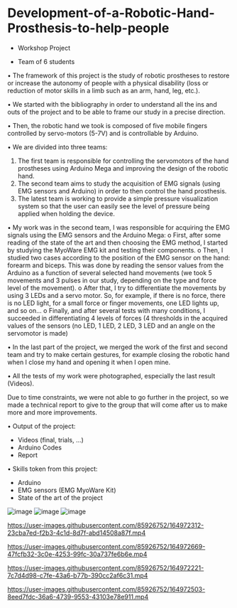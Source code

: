# Development-of-a-Robotic-Hand-Prosthesis-to-help-people

- Workshop Project

- Team of 6 students

•	The framework of this project is the study of robotic prostheses to restore or increase the autonomy of people with a physical disability (loss or reduction of motor skills in a limb such as an arm, hand, leg, etc.).

•	We started with the bibliography in order to understand all the ins and outs of the project and to be able to frame our study in a precise direction.

•	Then, the robotic hand we took is composed of five mobile fingers controlled by servo-motors (5-7V) and is controllable by Arduino.

•	We are divided into three teams:
  1.	The first team is responsible for controlling the servomotors of the hand prostheses using Arduino Mega and improving the design of the robotic hand.
  2.	The second team aims to study the acquisition of EMG signals (using EMG sensors and Arduino) in order to then control the hand prosthesis.
  3.	The latest team is working to provide a simple pressure visualization system so that the user can easily see the level of pressure being applied when holding the device.

•	My work was in the second team, I was responsible for acquiring the EMG signals using the EMG sensors and the Arduino Mega:
  o	First, after some reading of the state of the art and then choosing the EMG method, I started by studying the MyoWare EMG kit and testing their components.
  o	Then, I studied two cases according to the position of the EMG sensor on the hand: forearm and biceps. This was done by reading the sensor values from the Arduino as a function of several selected hand movements (we took 5 movements and 3 pulses in our study, depending on the type and force level of the movement).
  o	After that, I try to differentiate the movements by using 3 LEDs and a servo motor. So, for example, if there is no force, there is no LED light, for a small force or finger movements, one LED lights up, and so on...
  o	Finally, and after several tests with many conditions, I succeeded in differentiating 4 levels of forces (4 thresholds in the acquired values of the sensors (no LED, 1 LED, 2 LED, 3 LED and an angle on the servomotor is made)	

•	In the last part of the project, we merged the work of the first and second team and try to make certain gestures, for example closing the robotic hand when I close my hand and opening it when I open mine. 

•	All the tests of my work were photographed, especially the last result (Videos).

Due to time constraints, we were not able to go further in the project, so we made a technical report to give to the group that will come after us to make more and more improvements.

•	Output of the project: 
  -	Videos (final, trials, …)
  -	Arduino Codes
  -	Report


•	Skills token from this project:
  -	Arduino
  -	EMG sensors (EMG MyoWare Kit)
  -	State of the art of the project

![image](https://user-images.githubusercontent.com/85926752/164971544-174d2cf4-fb11-415e-808d-337841699f75.png)
![image](https://user-images.githubusercontent.com/85926752/164971558-b99c83b7-e5a7-4d16-a73f-33a7a982d310.png)
![image](https://user-images.githubusercontent.com/85926752/164971565-a9aecf3c-7c55-45b0-b2c7-cfe9ab5dcbba.png)


https://user-images.githubusercontent.com/85926752/164972312-23cba7ed-f2b3-4c1d-8d7f-abd14508a87f.mp4

https://user-images.githubusercontent.com/85926752/164972669-47fcfb32-3c0e-4253-99fc-30a737fe6b6e.mp4

https://user-images.githubusercontent.com/85926752/164972221-7c7d4d98-c7fe-43a6-b77b-390cc2af6c31.mp4

https://user-images.githubusercontent.com/85926752/164972503-8eed7fdc-36a6-4739-9553-43103e78e911.mp4

